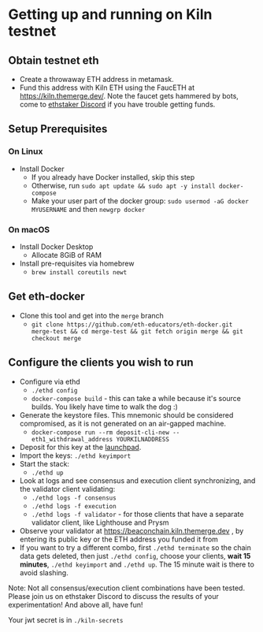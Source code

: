 # Getting up and running on Kiln testnet

## Obtain testnet eth
- Create a throwaway ETH address in metamask.
- Fund this address with Kiln ETH using the FaucETH at https://kiln.themerge.dev/. Note the faucet gets hammered by bots, come to [ethstaker Discord](https://discord.io/ethstaker) if you have trouble
  getting funds.

## Setup Prerequisites
### On Linux
- Install Docker
  - If you already have Docker installed, skip this step
  - Otherwise, run `sudo apt update && sudo apt -y install docker-compose`
  - Make your user part of the docker group: `sudo usermod -aG docker MYUSERNAME` and then `newgrp docker`

### On macOS
- Install Docker Desktop
  - Allocate 8GiB of RAM
- Install pre-requisites via homebrew
  - `brew install coreutils newt`

## Get eth-docker
- Clone this tool and get into the `merge` branch
  - `git clone https://github.com/eth-educators/eth-docker.git merge-test && cd merge-test && git fetch origin merge && git checkout merge`


## Configure the clients you wish to run
- Configure via ethd
  - `./ethd config`
  - `docker-compose build` - this can take a while because it's source builds. You likely have time to walk the dog :)
- Generate the keystore files. This mnemonic should be considered compromised, as it is not generated on an air-gapped
machine.
  - `docker-compose run --rm deposit-cli-new --eth1_withdrawal_address YOURKILNADDRESS`
- Deposit for this key at the [launchpad](https://kiln.launchpad.ethereum.org/).
- Import the keys: `./ethd keyimport`
- Start the stack:
  - `./ethd up`
- Look at logs and see consensus and execution client synchronizing, and the validator client validating:
  - `./ethd logs -f consensus`
  - `./ethd logs -f execution`
  - `./ethd logs -f validator` - for those clients that have a separate validator client, like Lighthouse and Prysm
- Observe your validator at https://beaconchain.kiln.themerge.dev , by entering its public key or the ETH address you funded it from
- If you want to try a different combo, first `./ethd terminate` so the chain data gets deleted, then just `./ethd config`, choose your clients,
  **wait 15 minutes**, `./ethd keyimport` and `./ethd up`. The 15 minute wait is there to avoid slashing.

Note: Not all consensus/execution client combinations have been tested. Please join us on ethstaker Discord to discuss the results of your experimentation!
And above all, have fun!

Your jwt secret is in `./kiln-secrets`
